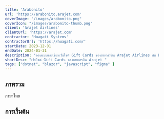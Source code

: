 ```yaml
---
title: 'Arabonito'
url: 'https://arabonito.arajet.com'
coverImage: "/images/arabonito.png"
coverIcon: "/images/arabonito-thumb.png"
client: 'Arajet Airlines'
clientUrl: 'https://arajet.com'
contractor: 'Huagati Systems'
contractorUrl: 'https://huagati.com/'
startDate: 2023-12-01
endDate: 2024-01-31
description: "ออบแบบและเขียนเว็บไซต์ Gift Cards ของสายการบิน Arajet Airlines กับ Blazor Server"
shortDesc: "เว็บไซต์ Gift Cards ของสายการบิน Arajet "
tags: ["dotnet", "blazor", "javascript", "figma" ]
---
```


## ภาพรวม

ภาษาไทย

## การเริ้มต้น
